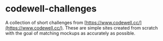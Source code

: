 # codewell-challenges
A collection of short challenges from [https://www.codewell.cc/](https://www.codewell.cc/). These are simple sites created from scratch with the goal of matching mockups as accurately as possible.
